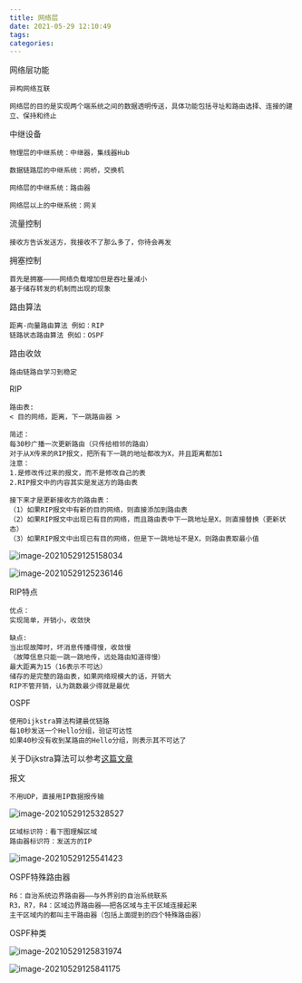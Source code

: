```yaml
---
title: 网络层
date: 2021-05-29 12:10:49
tags:
categories:
---
```




网络层功能

```
异构网络互联

网络层的目的是实现两个端系统之间的数据透明传送，具体功能包括寻址和路由选择、连接的建立、保持和终止
```

中继设备

```
物理层的中继系统：中继器，集线器Hub

数据链路层的中继系统：网桥，交换机

网络层的中继系统：路由器

网络层以上的中继系统：网关
```



流量控制

```
接收方告诉发送方，我接收不了那么多了，你待会再发
```



拥塞控制

```
首先是拥塞————网络负载增加但是吞吐量减小
基于储存转发的机制而出现的现象
```

路由算法

```
距离-向量路由算法 例如：RIP
链路状态路由算法 例如：OSPF
```

路由收敛

```
路由链路自学习到稳定
```



RIP

```
路由表:
< 目的网络，距离，下一跳路由器 >

简述：
每30秒广播一次更新路由（只传给相邻的路由）
对于从X传来的RIP报文，把所有下一跳的地址都改为X，并且距离都加1
注意：
1.是修改传过来的报文，而不是修改自己的表
2.RIP报文中的内容其实是发送方的路由表

接下来才是更新接收方的路由表：
（1）如果RIP报文中有新的目的网络，则直接添加到路由表
（2）如果RIP报文中出现已有目的网络，而且路由表中下一跳地址是X，则直接替换（更新状态）
（3）如果RIP报文中出现已有目的网络，但是下一跳地址不是X，则路由表取最小值

```

![image-20210529125158034](https://gitee.com/simple_one1/pic/raw/master/image-20210529125158034.png)

![image-20210529125236146](https://gitee.com/simple_one1/pic/raw/master/image-20210529125236146.png)

RIP特点

```
优点：
实现简单，开销小，收敛快

缺点:
当出现故障时，坏消息传播得慢，收敛慢
（故障信息只能一跳一跳地传，远处路由知道得慢）
最大距离为15（16表示不可达）
储存的是完整的路由表，如果网络规模大的话，开销大
RIP不管开销，认为跳数最少得就是最优

```



OSPF

```
使用Dijkstra算法构建最优链路
每10秒发送一个Hello分组，验证可达性
如果40秒没有收到某路由的Hello分组，则表示其不可达了
```

关于Dijkstra算法可以参考[这篇文章](https://blog.csdn.net/a10201516595/article/details/103646663)

报文

```
不用UDP，直接用IP数据报传输
```



![image-20210529125328527](https://gitee.com/simple_one1/pic/raw/master/image-20210529125328527.png)

```
区域标识符：看下图理解区域
路由器标识符：发送方的IP
```

![image-20210529125541423](https://gitee.com/simple_one1/pic/raw/master/image-20210529125541423.png)

OSPF特殊路由器

```
R6：自治系统边界路由器——与外界别的自治系统联系
R3，R7，R4：区域边界路由器——把各区域与主干区域连接起来
主干区域内的都叫主干路由器（包括上面提到的四个特殊路由器）
```





OSPF种类

![image-20210529125831974](https://gitee.com/simple_one1/pic/raw/master/image-20210529125831974.png)

![image-20210529125841175](https://gitee.com/simple_one1/pic/raw/master/image-20210529125841175.png)

